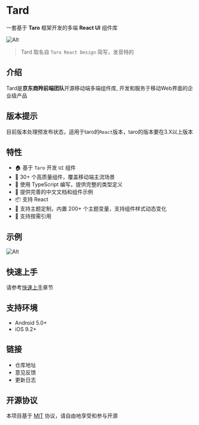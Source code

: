# Tard
一套基于 **Taro** 框架开发的多端 **React UI** 组件库

![Alt](http://storage.360buyimg.com/hawley-common/tard-image/Tard-logo.png)
> Tard 取名自 `Taro React Design` 简写，发音特的

## 介绍
Tard是**京东商羚前端团队**开源移动端多端组件库, 开发和服务于移动Web界面的企业级产品

## 版本提示
目前版本处理预发布状态，适用于taro的`React`版本，taro的版本要在3.X以上版本
## 特性
+ 🏠 基于 `Taro` 开发 `UI` 组件
+ 💎 30+ 个高质量组件，覆盖移动端主流场景
+ 💪 使用 TypeScript 编写，提供完整的类型定义
+ 📖 提供完善的中文文档和组件示例
+ 📦 支持 React
+ 🎨 支持主题定制，内置 200+ 个主题变量，支持组件样式动态变化
+ 🍭 支持按需引用

## 示例
![Alt](http://storage.360buyimg.com/hawley-common/tard-image/taro-weapp.jpg)

## 快速上手
请参考[快速上手](/packages/tard-docs/markdown/quickstart.md)章节
## 支持环境
+ Android 5.0+
+ iOS 9.2+

## 链接
+ 仓库地址
+ 意见反馈
+ 更新日志

## 开源协议
本项目基于 [MIT](https://zh.wikipedia.org/wiki/MIT%E8%A8%B1%E5%8F%AF%E8%AD%89) 协议，请自由地享受和参与开源
